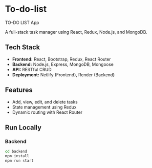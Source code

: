 # To-do-list
TO-DO LIST App

A full-stack task manager using React, Redux, Node.js, and MongoDB.

## Tech Stack
- **Frontend:** React, Bootstrap, Redux, React Router
- **Backend:** Node.js, Express, MongoDB, Mongoose
- **API:** RESTful CRUD
- **Deployment:** Netlify (Frontend), Render (Backend)

## Features
- Add, view, edit, and delete tasks
- State management using Redux
- Dynamic routing with React Router

## Run Locally

### Backend
```bash
cd backend
npm install
npm run start
